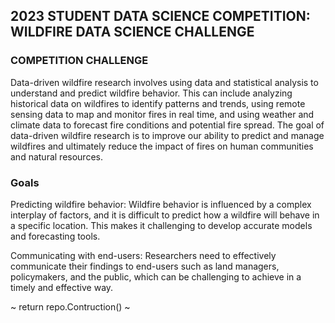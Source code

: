 ## 2023 STUDENT DATA SCIENCE COMPETITION: WILDFIRE DATA SCIENCE CHALLENGE ##

### COMPETITION CHALLENGE

Data-driven wildfire research involves using data and statistical analysis to understand and predict wildfire behavior. This can include analyzing historical data on wildfires to identify patterns and trends, using remote sensing data to map and monitor fires in real time, and using weather and climate data to forecast fire conditions and potential fire spread. The goal of data-driven wildfire research is to improve our ability to predict and manage wildfires and ultimately reduce the impact of fires on human communities and natural resources.

### Goals

Predicting wildfire behavior: Wildfire behavior is influenced by a complex interplay of factors, and it is difficult to predict how a wildfire will behave in a specific location. This makes it challenging to develop accurate models and forecasting tools.

Communicating with end-users: Researchers need to effectively communicate their findings to end-users such as land managers, policymakers, and the public, which can be challenging to achieve in a timely and effective way.

~ return repo.Contruction() ~


